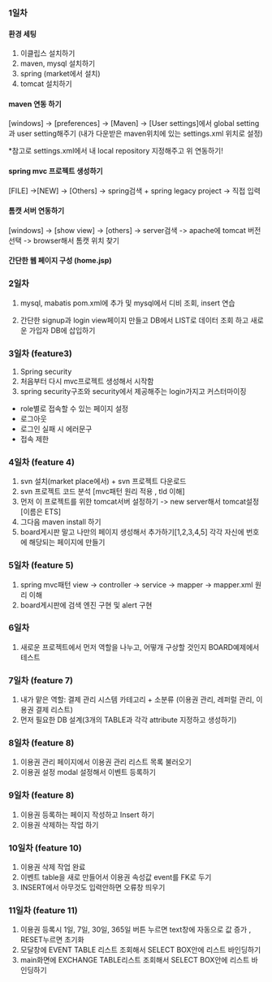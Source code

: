 ### 1일차
#### 환경 세팅
1. 이클립스 설치하기
2. maven, mysql 설치하기
3. spring (market에서 설치)
4. tomcat 설치하기

#### maven 연동 하기
[windows] -> [preferences] -> [Maven] -> [User settings]에서
global setting과 user setting해주기 (내가 다운받은 maven위치에 있는 settings.xml 위치로 설정)
 
 *참고로 settings.xml에서 내 local repository 지정해주고 위 연동하기!
 
 #### spring mvc 프로젝트 생성하기
 [FILE] ->[NEW] -> [Others] -> spring검색 + spring legacy project -> 직접 입력
 
 #### 톰캣 서버 연동하기
 [windows] -> [show view] -> [others] -> server검색 -> apache에 tomcat 버전 선택 -> browser해서 톰캣 위치 찾기
 
 #### 간단한 웹 페이지 구성 (home.jsp)
 
 ### 2일차
 1. mysql, mabatis pom.xml에 추가 및 mysql에서 디비 조회, insert 연습
 
 2. 간단한 signup과 login view페이지 만들고 DB에서 LIST로 데이터 조회 하고 새로운 가입자 DB에 삽입하기
 
 ### 3일차 (feature3)
 1. Spring security<br>
 2. 처음부터 다시 mvc프로젝트 생성해서 시작함<br>
 3. spring security구조와 security에서 제공해주는 login가지고 커스터마이징<br>
  + role별로 접속할 수 있는 페이지 설정
  + 로그아웃
  + 로그인 실패 시 에러문구
  + 접속 제한
  
  
### 4일차 (feature 4)
 1. svn 설치(market place에서) + svn 프로젝트 다운로드<br>
 2. svn 프로젝트 코드 분석 [mvc패턴 원리 적용 , tld 이해]<br>
 3. 먼저 이 프로젝트를 위한 tomcat서버 설정하기 -> new server해서 tomcat설정[이름은 ETS]<br>
 4. 그다음 maven install 하기<br>
 5. board게시판 말고 나만의 페이지 생성해서 추가하기[1,2,3,4,5] 각각 자신에 번호에 해당되는 페이지에 만들기


### 5일차 (feature 5)
 1. spring mvc패턴 view -> controller -> service -> mapper -> mapper.xml 원리 이해
 2. board게시판에 검색 엔진 구현 및 alert 구현
 
### 6일차 
 1. 새로운 프로젝트에서 먼저 역할을 나누고, 어떻개 구상할 것인지 BOARD예제에서 테스트
 
### 7일차 (feature 7)
 1. 내가 맡은 역할: 결제 관리 시스템 카테고리 + 소분류 (이용권 관리, 레퍼럴 관리, 이용권 결제 리스트)
 2. 먼저 필요한 DB 설계(3개의 TABLE과 각각 attribute 지정하고 생성하기)

### 8일차 (feature 8)
 1. 이용권 관리 페이지에서 이용권 관리 리스트 목록 불러오기
 2. 이용권 설정 modal  설정해서 이벤트 등록하기
 
 ### 9일차 (feature 8)
 1. 이용권 등록하는 페이지 작성하고 Insert 하기
 2. 이용권 삭제하는 작업 하기
 
 ### 10일차 (feature 10)
 1. 이용권 삭제 작업 완료
 2. 이벤트 table을 새로 만들어서 이용권 속성값 event를 FK로 두기
 3. INSERT에서 아무것도 입력안하면 오류창 띄우기
 
 ### 11일차 (feature 11)
  1. 이용권 등록시 1일, 7일, 30일, 365일 버튼 누르면 text창에 자동으로 값 증가 , RESET누르면 초기화
  2. 모달창에 EVENT TABLE 리스트 조회해서 SELECT BOX안에 리스트 바인딩하기
  3. main화면에 EXCHANGE TABLE리스트 조회해서 SELECT BOX안에 리스트 바인딩하기
